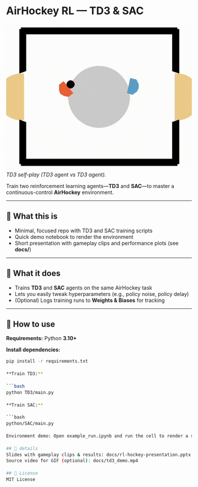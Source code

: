 # AirHockey RL — TD3 & SAC

![TD3 self-play](docs/td3_demo.gif)  
*TD3 self-play (TD3 agent vs TD3 agent).*

Train two reinforcement learning agents—**TD3** and **SAC**—to master a continuous-control **AirHockey** environment.

---

## 📌 What this is
- Minimal, focused repo with TD3 and SAC training scripts  
- Quick demo notebook to render the environment  
- Short presentation with gameplay clips and performance plots (see **docs/**)  

---

## 🎯 What it does
- Trains **TD3** and **SAC** agents on the same AirHockey task  
- Lets you easily tweak hyperparameters (e.g., policy noise, policy delay)  
- (Optional) Logs training runs to **Weights & Biases** for tracking  

---

## 🚀 How to use

**Requirements:** Python **3.10+**

**Install dependencies:**

```bash
pip install -r requirements.txt

**Train TD3:**

```bash
python TD3/main.py

**Train SAC:**

```bash
python/SAC/main.py

Environment demo: Open example_run.ipynb and run the cell to render a short random-action rollout.

## 📂 details
Slides with gameplay clips & results: docs/rl-hockey-presentation.pptx
Source video for GIF (optional): docs/td3_demo.mp4

## 📜 License
MIT License
